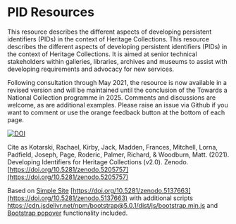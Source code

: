 # PID Resources
This resource describes the different aspects of developing persistent identifiers (PIDs) in the context of Heritage Collections. This resource describes the different aspects of developing persistent identifiers (PIDs) in the context of Heritage Collections. It is aimed at senior technical stakeholders within galleries, libraries, archives and museums to assist with developing requirements and advocacy for new services.

Following consultation through May 2021, the resource is now available in a revised version and will be maintained until the conclusion of the Towards a National Collection programme in 2025. Comments and discussions are welcome, as are additional examples. Please raise an issue via Github if you want to comment or use the orange feedback button at the bottom of each page.

[![DOI](https://zenodo.org/badge/340031628.svg)](https://zenodo.org/badge/latestdoi/340031628)

Cite as Kotarski, Rachael, Kirby, Jack, Madden, Frances, Mitchell, Lorna, Padfield, Joseph, Page, Roderic, Palmer, Richard, & Woodburn, Matt. (2021). Developing Identifiers for Heritage Collections (v2.0). Zenodo. [https://doi.org/10.5281/zenodo.5205757](https://doi.org/10.5281/zenodo.5205757)

Based on [Simple Site](https://github.com/jpadfield/simple-site) [https://doi.org/10.5281/zenodo.5137663](https://doi.org/10.5281/zenodo.5137663) with additional scripts https://cdn.jsdelivr.net/npm/bootstrap@5.0.1/dist/js/bootstrap.min.js and [Bootstrap popover](https://getbootstrap.com/docs/4.0/components/popovers/) functionality included.
